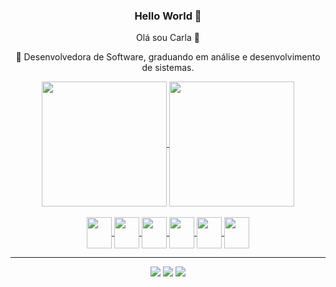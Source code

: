### Hello World 🦦
Olá sou Carla 👋

🔭 Desenvolvedora de Software, graduando em análise e desenvolvimento de sistemas.


<head>
  <link rel="stylesheet" href="https://cdn.jsdelivr.net/gh/devicons/devicon@v2.15.1/devicon.min.css">
</head>
<body align="center">
 <div align="center"> 
<a href="https://github.com/Carlamagalhaes1">
  
  <img height=200 align="center" src="https://github-readme-stats.vercel.app/api?username=Carlamagalhaes1&theme=transparent&rank_icon=github&show_icons=true&repo-private=true" />
  
  <img height=200 align="center" src="https://github-readme-stats.vercel.app/api/top-langs?username=Carlamagalhaes1&layout=compact&langs_count=8&card_width=320&theme=transparent" />
  

  


<div style="display: inline_block"><br>
  <img align="center" height="50" width="40" src="https://cdn.jsdelivr.net/gh/devicons/devicon/icons/vscode/vscode-original.svg" />
  <img align="center" height="50" width="40" src="https://cdn.jsdelivr.net/gh/devicons/devicon/icons/typescript/typescript-original.svg" />
  <img align="center" height="50" width="40" src="https://cdn.jsdelivr.net/gh/devicons/devicon/icons/javascript/javascript-original.svg"/>
  <img align="center" height="50" width="40" src="https://cdn.jsdelivr.net/gh/devicons/devicon/icons/react/react-original.svg" />
  <img align="center" height="50" width="40" src="https://cdn.jsdelivr.net/gh/devicons/devicon/icons/tailwindcss/tailwindcss-original.svg"/>
  <img align="center" height="50" width="40" src="https://cdn.jsdelivr.net/gh/devicons/devicon/icons/bootstrap/bootstrap-original.svg" />

 
</div>

<hr>

<div> 
  <a href="https://www.instagram.com/_carlatxr/" target="_blank"><img src="https://img.shields.io/badge/-Instagram-%23E4405F?style=for-the-badge&logo=instagram&logoColor=white" target="_blank"></a>
  <a href = "mailto:carlateixeira@gmail.com"><img src="https://img.shields.io/badge/-Gmail-%23333?style=for-the-badge&logo=gmail&logoColor=white" target="_blank"></a> 
  <a href="https://www.linkedin.com/in/carla-magalh%C3%A3es-851195355/" target="_blank">
  <img src="https://img.shields.io/badge/-LinkedIn-%230077B5?style=for-the-badge&logo=linkedin&logoColor=white">
 </a>

</div>

